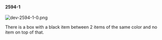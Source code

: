 #### 2594-1
![dev-2594-1-0.png](https://github.com/lil-lab/nlvr/raw/master/nlvr/dev/images/4/dev-2594-1-0.png "dev-2594-1-0.png")

There is a box with a black item between 2 items of the same color and no item on top of that.